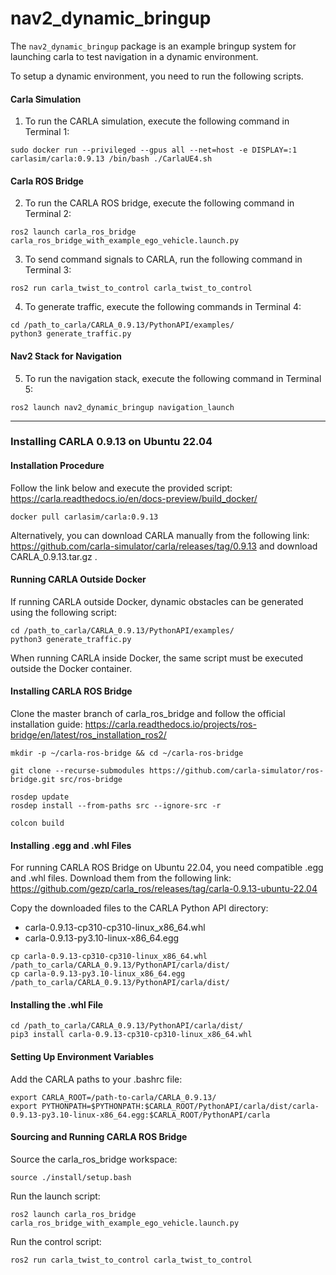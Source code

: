 # nav2_dynamic_bringup

The `nav2_dynamic_bringup` package is an example bringup system for launching carla to test navigation in a dynamic environment.

To setup a dynamic environment, you need to run the following scripts.

#### Carla Simulation
1. To run the CARLA simulation, execute the following command in Terminal 1:
```shell
sudo docker run --privileged --gpus all --net=host -e DISPLAY=:1 carlasim/carla:0.9.13 /bin/bash ./CarlaUE4.sh
```

#### Carla ROS Bridge
2. To run the CARLA ROS bridge, execute the following command in Terminal 2:
```shell
ros2 launch carla_ros_bridge carla_ros_bridge_with_example_ego_vehicle.launch.py
```

3. To send command signals to CARLA, run the following command in Terminal 3:
```shell
ros2 run carla_twist_to_control carla_twist_to_control
```

4. To generate traffic, execute the following commands in Terminal 4:
```shell
cd /path_to_carla/CARLA_0.9.13/PythonAPI/examples/
python3 generate_traffic.py
```

#### Nav2 Stack for Navigation
5. To run the navigation stack, execute the following command in Terminal 5:
```shell
ros2 launch nav2_dynamic_bringup navigation_launch
```
--------------

### Installing CARLA 0.9.13 on Ubuntu 22.04

#### Installation Procedure

Follow the link below and execute the provided script: https://carla.readthedocs.io/en/docs-preview/build_docker/
```shell
docker pull carlasim/carla:0.9.13
```
Alternatively, you can download CARLA manually from the following link:
https://github.com/carla-simulator/carla/releases/tag/0.9.13 and download CARLA_0.9.13.tar.gz .

#### Running CARLA Outside Docker
If running CARLA outside Docker, dynamic obstacles can be generated using the following script:
```shell
cd /path_to_carla/CARLA_0.9.13/PythonAPI/examples/
python3 generate_traffic.py
```

When running CARLA inside Docker, the same script must be executed outside the Docker container.

#### Installing CARLA ROS Bridge

Clone the master branch of carla_ros_bridge and follow the official installation guide:
https://carla.readthedocs.io/projects/ros-bridge/en/latest/ros_installation_ros2/

```shell
mkdir -p ~/carla-ros-bridge && cd ~/carla-ros-bridge

git clone --recurse-submodules https://github.com/carla-simulator/ros-bridge.git src/ros-bridge

rosdep update
rosdep install --from-paths src --ignore-src -r

colcon build
```
#### Installing .egg and .whl Files
For running CARLA ROS Bridge on Ubuntu 22.04, you need compatible .egg and .whl files.
Download them from the following link: https://github.com/gezp/carla_ros/releases/tag/carla-0.9.13-ubuntu-22.04

Copy the downloaded files to the CARLA Python API directory:
* carla-0.9.13-cp310-cp310-linux_x86_64.whl 
* carla-0.9.13-py3.10-linux-x86_64.egg 

```shell
cp carla-0.9.13-cp310-cp310-linux_x86_64.whl /path_to_carla/CARLA_0.9.13/PythonAPI/carla/dist/
cp carla-0.9.13-py3.10-linux_x86_64.egg /path_to_carla/CARLA_0.9.13/PythonAPI/carla/dist/
```

#### Installing the .whl File
```shell
cd /path_to_carla/CARLA_0.9.13/PythonAPI/carla/dist/
pip3 install carla-0.9.13-cp310-cp310-linux_x86_64.whl 
```

#### Setting Up Environment Variables
Add the CARLA paths to your .bashrc file:
```shell
export CARLA_ROOT=/path-to-carla/CARLA_0.9.13/
export PYTHONPATH=$PYTHONPATH:$CARLA_ROOT/PythonAPI/carla/dist/carla-0.9.13-py3.10-linux-x86_64.egg:$CARLA_ROOT/PythonAPI/carla
```

#### Sourcing and Running CARLA ROS Bridge

Source the carla_ros_bridge workspace:
```shell
source ./install/setup.bash
```
Run the launch script:
```shell
ros2 launch carla_ros_bridge carla_ros_bridge_with_example_ego_vehicle.launch.py
```
Run the control script:

```shell
ros2 run carla_twist_to_control carla_twist_to_control
```
